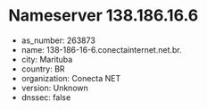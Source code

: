 # Nameserver 138.186.16.6

* as_number: 263873
* name: 138-186-16-6.conectainternet.net.br.
* city: Marituba
* country: BR
* organization: Conecta NET
* version: Unknown
* dnssec: false
